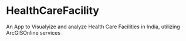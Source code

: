 # HealthCareFacility
An App to Visualyize and analyze Health Care Facilities in India, utilizing ArcGISOnline services
